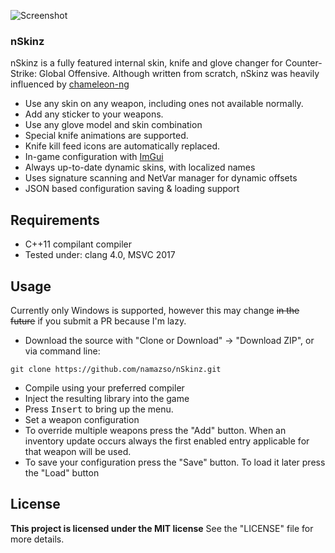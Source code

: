 ![Screenshot](http://i.imgur.com/KfnFQrX.jpg)

### nSkinz

nSkinz is a fully featured internal skin, knife and glove changer for Counter-Strike: Global Offensive. Although written from scratch, nSkinz was heavily influenced by [chameleon-ng](https://github.com/emskye96/chameleon-ng)

* Use any skin on any weapon, including ones not available normally.
* Add any sticker to your weapons.
* Use any glove model and skin combination
* Special knife animations are supported.
* Knife kill feed icons are automatically replaced.
* In-game configuration with [ImGui](https://github.com/ocornut/imgui)
* Always up-to-date dynamic skins, with localized names
* Uses signature scanning and NetVar manager for dynamic offsets
* JSON based configuration saving & loading support

## Requirements

* C++11 compilant compiler
* Tested under: clang 4.0, MSVC 2017

## Usage

Currently only Windows is supported, however this may change ~~in the future~~ if you submit a PR because I'm lazy.

* Download the source with "Clone or Download" -> "Download ZIP", or via command line:
```
git clone https://github.com/namazso/nSkinz.git
```
* Compile using your preferred compiler
* Inject the resulting library into the game
* Press <kbd>Insert</kbd> to bring up the menu.
* Set a weapon configuration
* To override multiple weapons press the "Add" button. When an inventory update occurs always the first enabled entry applicable for that weapon will be used.
* To save your configuration press the "Save" button. To load it later press the "Load" button

## License

**This project is licensed under the MIT license**
See the "LICENSE" file for more details.